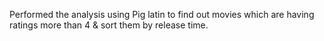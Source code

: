 Performed the analysis using Pig latin to find out movies which are having ratings more than 4 & sort them by release time.
